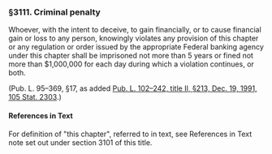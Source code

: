 ### §3111. Criminal penalty ###

Whoever, with the intent to deceive, to gain financially, or to cause financial gain or loss to any person, knowingly violates any provision of this chapter or any regulation or order issued by the appropriate Federal banking agency under this chapter shall be imprisoned not more than 5 years or fined not more than $1,000,000 for each day during which a violation continues, or both.

(Pub. L. 95–369, §17, as added [Pub. L. 102–242, title II, §213, Dec. 19, 1991, 105 Stat. 2303](/statviewer.htm?volume=105&page=2303).)

#### References in Text ####

For definition of "this chapter", referred to in text, see References in Text note set out under section 3101 of this title.